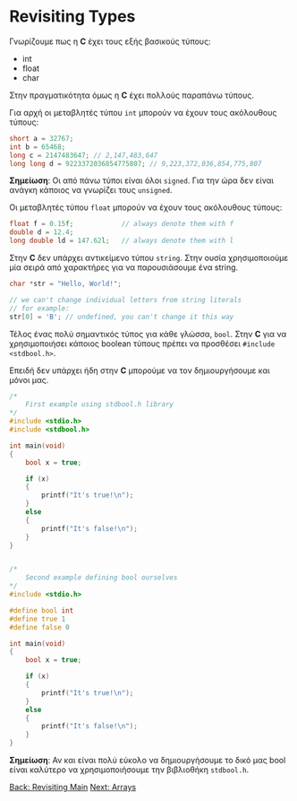 # Revisiting Types

Γνωρίζουμε πως η **C** έχει τους εξής βασικούς τύπους:

* int
* float
* char

Στην πραγματικότητα όμως η **C** έχει πολλούς παραπάνω τύπους.

Για αρχή οι μεταβλητές τύπου `int` μπορούν να έχουν τους ακόλουθους τύπους:

```C
short a = 32767;
int b = 65468;
long c = 2147483647; // 2,147,483,647
long long d = 9223372036854775807; // 9,223,372,036,854,775,807
```

**Σημείωση**: Οι από πάνω τύποι είναι όλοι `signed`. Για την ώρα δεν είναι ανάγκη κάποιος να γνωρίζει τους `unsigned`.

Οι μεταβλητές τύπου `float` μπορούν να έχουν τους ακόλουθους τύπους:

```C
float f = 0.15f;            // always denote them with f
double d = 12.4;
long double ld = 147.62l;   // always denote them with l
```

Στην **C** δεν υπάρχει αντικείμενο τύπου `string`. Στην ουσία χρησιμοποιούμε μία σειρά από χαρακτήρες για να παρουσιάσουμε ένα string.

```C
char *str = "Hello, World!";

// we can't change individual letters from string literals
// for example:
str[0] = 'B'; // undefined, you can't change it this way
```
Τέλος ένας πολύ σημαντικός τύπος για κάθε γλώσσα, `bool`. Στην **C** για να χρησιμοποιήσει κάποιος boolean τύπους πρέπει να προσθέσει `#include <stdbool.h>`.

Επειδή δεν υπάρχει ήδη στην **C** μπορούμε να τον δημιουργήσουμε και μόνοι μας.

```C
/*
    First example using stdbool.h library
*/
#include <stdio.h>
#include <stdbool.h>

int main(void)
{
    bool x = true;

    if (x)
    {
        printf("It's true!\n");
    }
    else
    {
        printf("It's false!\n");
    }
}


/*
    Second example defining bool ourselves
*/
#include <stdio.h>

#define bool int
#define true 1
#define false 0

int main(void)
{
    bool x = true;

    if (x)
    {
        printf("It's true!\n");
    }
    else
    {
        printf("It's false!\n");
    }
}

```
**Σημείωση**: Αν και είναι πολύ εύκολο να δημιουργήσουμε το δικό μας bool είναι καλύτερο να χρησιμοποιήσουμε την βιβλιοθήκη `stdbool.h`.

[Back: Revisiting Main](https://github.com/unipi-projects/extras/blob/main/Languages/C/RevisitingMain/README.md)
[Next: Arrays](https://github.com/unipi-projects/extras/blob/main/Languages/C/RevisitingMain/README.md)

